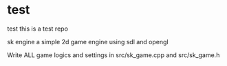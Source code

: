 # test
test
this is a test repo

sk engine
a simple 2d game engine using sdl and opengl

Write ALL game logics and settings in src/sk_game.cpp and src/sk_game.h